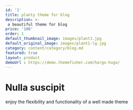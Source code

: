 ```yaml
---
id: '1'
title: planty theme for blog
description: >-
 a beautiful theme for blog
price: '100'
order: 1
default_thumbnail_image: images/plant1.jpg
default_original_image: images/plant1-lg.jpg
category: content/category/blog.md
featured: true
layout: product
demoUrl : https://demo.themefisher.com/hargo-hugo/
---
```


# Nulla suscipit

enjoy the flexibility and functionality of a well made theme